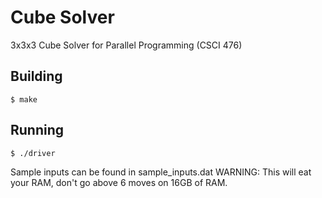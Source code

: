 # Cube Solver

3x3x3 Cube Solver for Parallel Programming (CSCI 476)

**Building**
----------------------------------
    $ make

**Running**
----------------------------------
    $ ./driver

Sample inputs can be found in sample_inputs.dat
WARNING: This will eat your RAM, don't go above 6 moves on 16GB of RAM.
